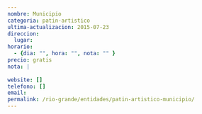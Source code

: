 ```yaml
---
nombre: Municipio
categoria: patin-artistico
ultima-actualizacion: 2015-07-23
direccion: 
  lugar: 
horario: 
  - {dia: "", hora: "", nota: "" }
precio: gratis
nota: | 
  
website: []
telefono: []
email: 
permalink: /rio-grande/entidades/patin-artistico-municipio/
---
```


